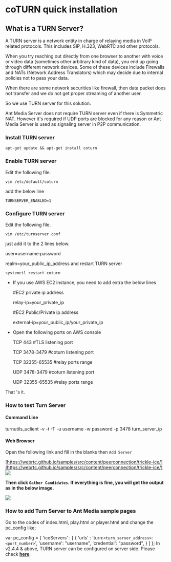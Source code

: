 # coTURN quick installation

What is a TURN Server?
----------------------

A TURN server is a network entity in charge of relaying media in VoIP related protocols. This includes SIP, H.323, WebRTC and other protocols.

When you try reaching out directly from one browser to another with voice or video data (sometimes other arbitrary kind of data), you end up going through different network devices. Some of these devices include Firewalls and NATs (Network Address Translators) which may decide due to internal policies not to pass your data.

When there are some network securities like firewall, then data packet does not transfer and we do not get proper streaming of another user.

So we use TURN server for this solution.

Ant Media Server does not require TURN server even if there is Symmetric NAT. However it's required if UDP ports are blocked for any reason or Ant Media Server is used as signaling server in P2P communication.

### Install TURN server

```apt-get update && apt-get install coturn```

### Enable TURN server

Edit the following file.

```vim /etc/default/coturn```

add the below line

```TURNSERVER_ENABLED=1```

### Configure TURN server

Edit the following file.

```vim /etc/turnserver.conf```

just add it to the 2 lines below.

user=username:password

realm=your_public_ip_address
and restart TURN server

```systemctl restart coturn```

* If you use AWS EC2 instance, you need to add extra the below lines

  #EC2 private ip address

  relay-ip=your_private_ip

  #EC2 Public/Private ip address

  external-ip=your_public_ip/your_private_ip
* Open the following ports on AWS console

  TCP 443 #TLS listening port

  TCP 3478-3479 #coturn listening port

  TCP 32355-65535 #relay ports range

  UDP 3478-3479 #coturn listening port

  UDP 32355-65535 #relay ports range

That 's it.

### How to test Turn Server

#### Command Line

turnutils\_uclient -v -t -T -u username -w password -p 3478 turn\_server\_ip

#### Web Browser

Open the following link and fill in the blanks then ```Add Server```

[https://webrtc.github.io/samples/src/content/peerconnection/trickle-ice/](https://webrtc.github.io/samples/src/content/peerconnection/trickle-ice/)
![](@site/static/img/turn1.png)

**Then click ```Gather Candidates```. If everything is fine, you will get the output as in the below image.**

![](https://raw.githubusercontent.com/wiki/ant-media/Ant-Media-Server/images/turn3.png)

### How to add Turn Server to Ant Media sample pages

Go to the codes of index.html, play.html or player.html and change the pc\_config like;

var pc_config = {
		'iceServers' : [ {
			'urls' : 'turn:`<turn_server_address>`:`<port_number>`',
                             'username': "username",
                             'credential': "password",
		} ]
	};
In v2.4.4 & above, TURN server can be configured on server side. Please check [**here**](/guides/configuration-and-testing/Configuring-STUN-addresses/#configuring-for-ant-media-244-and-later-versions).
